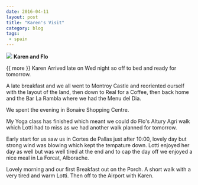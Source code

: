 ```yaml
---
date: 2016-04-11
layout: post
title: "Karen's Visit"
category: blog
tags:
 - spain
---
```


<!--start excerpt-->
![](/images/2016/2016-04-06-karens-visit.jpg)
**Karen and Flo**

{{ more }}
Karen Arrived late on Wed night so off to bed and ready for tomorrow.

A late breakfast and we all went to Montroy Castle and reoriented ourself with the layout of the land, then down to Real for a Coffee, then back home and the Bar La Rambla where we had the Menu del Dia.

We spent the evening in Bonaire Shopping Centre.

My Yoga class has finished which meant we could do Flo's Altury Agri walk which Lotti had to miss as we had another walk planned for tomorrow.

Early start for us saw us in Cortes de Pallas just after 10:00, lovely day but strong wind was blowing which kept the tempature down. Lotti enjoyed her day as well but was well tired at the end and to cap the day off we enjoyed a nice meal in La Forcat, Alborache.

Lovely morning and our first Breakfast out on the Porch. A short walk with a very tired and warm Lotti. Then off to the Airport with Karen.
